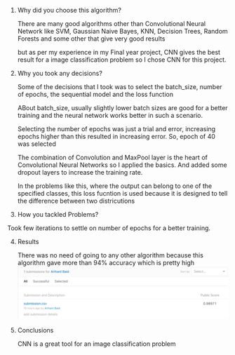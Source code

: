 1) Why did you choose this algorithm?

   There are many good algorithms other than Convolutional Neural Network like SVM, Gaussian Naive Bayes, KNN, Decision Trees, Random Forests and some other that give very good results
   
   but as per my experience in my Final year project, CNN gives the best result for a image classification problem so I chose CNN for this project.
   


2) Why you took any decisions?

   Some of the decisions that I took was to select the batch_size, number of epochs, the sequential model and the loss function
   
   ABout batch_size, usually slightly lower batch sizes are good for a better training and the neural network works better in such a scenario.
   
   Selecting the number of epochs was just a trial and error, increasing epochs higher than this resulted in increasing error. So, epoch of 40 was selected
   
   The combination of Convolution and MaxPool layer is the heart of Convolutional Neural Networks so I applied the basics. And added some dropout layers to increase the training rate.
   
   In the problems like this, where the output can belong to one of the specified classes, this loss fucntion is used because it is designed to tell the difference between two districutions
   

3) How you tackled Problems?

  Took few iterations to settle on number of epochs for a better training.
  
  
4) Results

   There was no need of going to any other algorithm because this algorithm gave more than 94% accuracy which is pretty high 
   ![Kaggle Submission](https://github.com/bob2510/STEPIN_MiniProject_ML/blob/5e5705c8dd85819fd295d282276c91a9ae052414/SET1/digit_recognizer.PNG)
   
   
5) Conclusions

   CNN is a great tool for an image classification problem  
  
  
